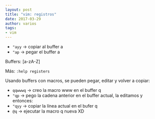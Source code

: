 ```yaml
---
layout: post
title: "vim: registros"
date: 2017-03-29
author: varios
tags:
- vim
---
```


- `"ayy` -> copiar al buffer a
- `"ap` -> pegar el buffer a

Buffers: [a-zA-Z]

Más: `:help registers`

Usando buffers con macros, se pueden pegar, editar y volver a copiar:
- `qqwwwq`  -> creo la macro www en el buffer q
- `"qp`    -> pego la cadena anterior en el buffer actual, la editamos y entonces:
- `"qyy`   -> copiar la línea actual en el bufer q
- `@q` -> ejecutar la macro q nueva XD
